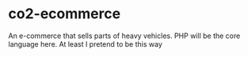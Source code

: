 # co2-ecommerce
An e-commerce that sells parts of heavy vehicles. PHP will be the core language here. At least I pretend to be this way
